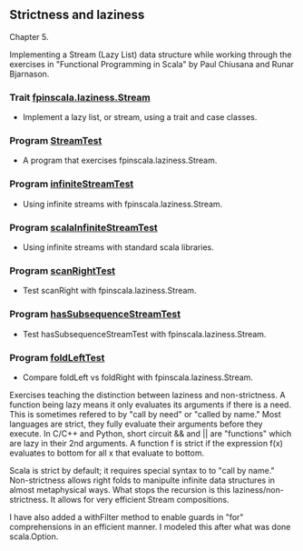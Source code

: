 ## Strictness and laziness

Chapter 5.

Implementing a Stream (Lazy List) data structure while working
through the exercises in  "Functional Programming in Scala"
by Paul Chiusana and Runar Bjarnason.

### Trait [fpinscala.laziness.Stream](Stream.scala)
* Implement a lazy list, or stream, using a trait and case classes.

### Program [StreamTest](exerciseCode/StreamTest.scala)
* A program that exercises fpinscala.laziness.Stream.

### Program [infiniteStreamTest](exerciseCode/infiniteStreamTest.scala)
* Using infinite streams with fpinscala.laziness.Stream.

### Program [scalaInfiniteStreamTest](exerciseCode/scalaInfiniteStreamTest.scala)
* Using infinite streams with standard scala libraries.

### Program [scanRightTest](exerciseCode/scanRightTest.scala)
* Test scanRight with fpinscala.laziness.Stream.

### Program [hasSubsequenceStreamTest](exerciseCode/hasSubsequenceStreamTest.scala)
* Test hasSubsequenceStreamTest with fpinscala.laziness.Stream.

### Program [foldLeftTest](exerciseCode/foldLeftTest.scala)
* Compare foldLeft vs foldRight with fpinscala.laziness.Stream.

Exercises teaching the distinction between laziness and
non-strictness.  A function being lazy means it only evaluates
its arguments if there is a need.  This is sometimes refered to
by "call by need" or "called by name."  Most languages are strict,
they fully evaluate their arguments before they execute.  In C/C++
and Python, short circuit && and || are "functions" which are lazy
in their 2nd arguments.  A function f is strict if the expression
f(x) evaluates to bottom for all x that evaluate to bottom.

Scala is strict by default; it requires special syntax to to
"call by name."  Non-strictness allows right folds to manipulte
infinite data structures in almost metaphysical ways.  What stops
the recursion is this laziness/non-strictness.  It allows for very
efficient Stream compositions.

I have also added a withFilter method to enable guards in "for"
comprehensions in an efficient manner.  I modeled this after what
was done scala.Option.
